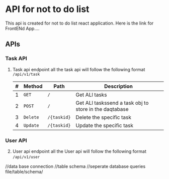 # API for not to do list

This api is created for not to do list react application.
Here is the link for FrontENd App....

## APIs

### Task API

1. Task api endpoint
   all the task api will follow the following format `/api/v1/task`

   | #   | Method   | Path        | Description                                            |
   | --- | -------- | ----------- | ------------------------------------------------------ |
   | 1   | `GET`    | `/`         | Get ALl tasks                                          |
   | 2   | `POST`   | `/`         | Get ALl taskssend a task obj to store in the daqtabase |
   | 3   | `Delete` | `/{taskid}` | Delete the specific task                               |
   | 4   | `Update` | `/{taskid}` | Update the specific task                               |

### User API

2. User api endpoint
   all the User api will follow the following format `/api/v1/user`

//data base connection
//table schema
//seperate database queries file/table/schema/
